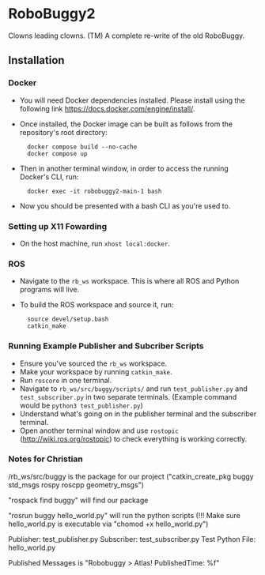# RoboBuggy2
Clowns leading clowns. (TM)
A complete re-write of the old RoboBuggy.

## Installation
### Docker
- You will need Docker dependencies installed. Please install using the following link https://docs.docker.com/engine/install/. 

- Once installed, the Docker image can be built as follows from the repository's root directory:

        docker compose build --no-cache
        docker compose up

- Then in another terminal window, in order to access the running Docker's CLI, run:

        docker exec -it robobuggy2-main-1 bash

- Now you should be presented with a bash CLI as you're used to.

### Setting up X11 Fowarding
- On the host machine, run `xhost local:docker`.

### ROS
- Navigate to the `rb_ws` workspace. This is where all ROS and Python programs will live.
- To build the ROS workspace and source it, run:
        
        source devel/setup.bash
        catkin_make     
        
### Running Example Publisher and Subcriber Scripts
- Ensure you've sourced the `rb_ws` workspace.
- Make your workspace by running `catkin_make`.
- Run `roscore` in one terminal.
- Navigate to `rb_ws/src/buggy/scripts/` and run `test_publisher.py` and `test_subscriber.py` in two separate terminals. (Example command would be `python3 test_publisher.py`)
- Understand what's going on in the publisher terminal and the subscriber terminal.
- Open another terminal window and use `rostopic` (http://wiki.ros.org/rostopic) to check everything is working correctly.



### Notes for Christian
/rb_ws/src/buggy is the package for our project
("catkin_create_pkg buggy std_msgs rospy roscpp geometry_msgs")

"rospack find buggy" will find our package

"rosrun buggy hello_world.py" will run the python scripts
(!!! Make sure hello_world.py is executable via "chomod +x hello_world.py")

Publisher: test_publisher.py
Subscriber: test_subscriber.py
Test Python File: hello_world.py

Published Messages is "Robobuggy > Atlas! PublishedTime: %f"
